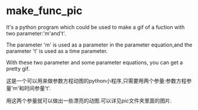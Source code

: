 # make_func_pic

It's a python program which could be used to make a gif of a fuction with two parameter:'m'and't'.

The parameter 'm' is used as a parameter in the parameter equation,and the parameter 't' is used as a time parameter.

With these two parameter and some parameter equations, you can get a pretty gif.

这是一个可以用来做参数方程动图的python小程序,只需要用两个参量:参数方程参量'm'和时间参量't'.

用这两个参量就可以做出一些漂亮的动图.可以详见pic文件夹里面的图片.
